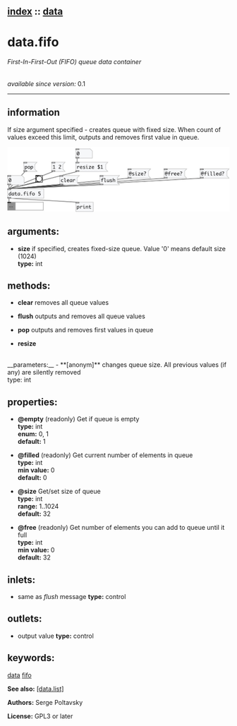 [index](index.html) :: [data](category_data.html)
---

# data.fifo

###### First-In-First-Out (FIFO) queue data container

*available since version:* 0.1

---


## information
If size argument specified - creates queue with fixed size. When count of values
            exceed this limit, outputs and removes first value in queue.



[![example](../examples/img/data.fifo.jpg)](../examples/pd/data.fifo.pd)



## arguments:

* **size**
if specified, creates fixed-size queue. Value &#39;0&#39; means default size (1024)<br>
__type:__ int<br>



## methods:

* **clear**
removes all queue values<br>

* **flush**
outputs and removes all queue values<br>

* **pop**
outputs and removes first values in queue<br>

* **resize**
<br>
  __parameters:__
  - **[anonym]** changes queue size. All previous values (if any) are silently removed<br>
    type: int <br>




## properties:

* **@empty** (readonly)
Get if queue is empty<br>
__type:__ int<br>
__enum:__ 0, 1<br>
__default:__ 1<br>

* **@filled** (readonly)
Get current number of elements in queue<br>
__type:__ int<br>
__min value:__ 0<br>
__default:__ 0<br>

* **@size** 
Get/set size of queue<br>
__type:__ int<br>
__range:__ 1..1024<br>
__default:__ 32<br>

* **@free** (readonly)
Get number of elements you can add to queue until it full<br>
__type:__ int<br>
__min value:__ 0<br>
__default:__ 32<br>



## inlets:

* same as *flush* message 
__type:__ control<br>



## outlets:

* output value
__type:__ control<br>



## keywords:

[data](keywords/data.html)
[fifo](keywords/fifo.html)



**See also:**
[\[data.list\]](data.list.html)




**Authors:** Serge Poltavsky




**License:** GPL3 or later





